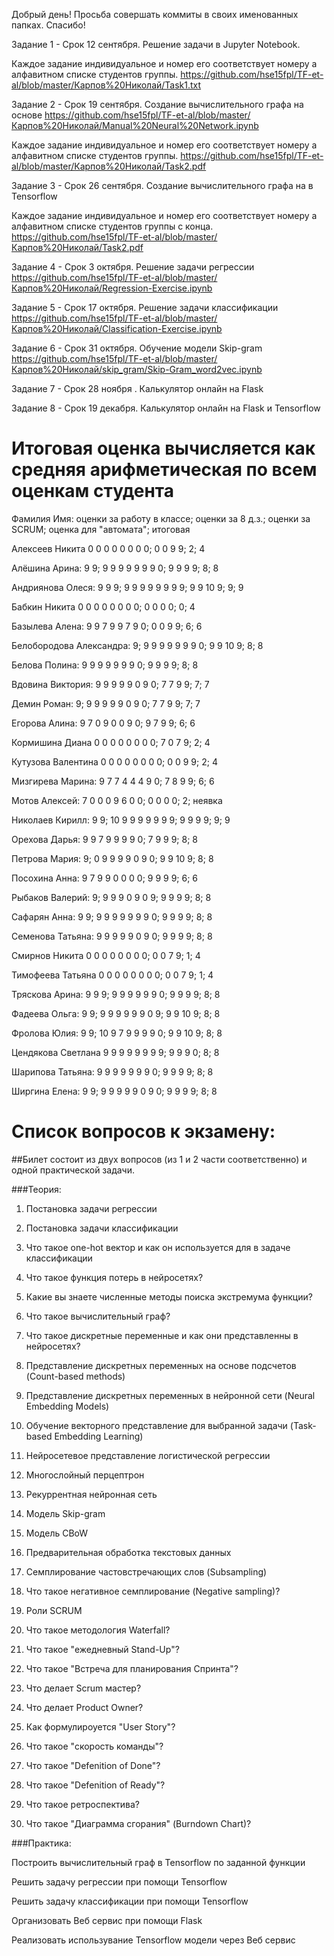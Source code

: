Добрый день! Просьба совершать коммиты в своих именованных папках. Спасибо!


Задание 1 - Срок 12 сентября. Решение задачи в Jupyter Notebook.

Каждое задание индивидуальное и номер его соответствует номеру а алфавитном списке студентов группы.
https://github.com/hse15fpl/TF-et-al/blob/master/Карпов%20Николай/Task1.txt


Задание 2 - Срок 19 сентября. Создание вычислительного графа на основе https://github.com/hse15fpl/TF-et-al/blob/master/Карпов%20Николай/Manual%20Neural%20Network.ipynb 

Каждое задание индивидуальное и номер его соответствует номеру а алфавитном списке студентов группы.
https://github.com/hse15fpl/TF-et-al/blob/master/Карпов%20Николай/Task2.pdf

Задание 3 - Срок 26 сентября. Создание вычислительного графа на в Tensorflow 

Каждое задание индивидуальное и номер его соответствует номеру а алфавитном списке студентов группы с конца.
https://github.com/hse15fpl/TF-et-al/blob/master/Карпов%20Николай/Task2.pdf

Задание 4 - Срок 3 октября. Решение задачи регрессии
https://github.com/hse15fpl/TF-et-al/blob/master/Карпов%20Николай/Regression-Exercise.ipynb

Задание 5 - Срок 17 октября. Решение задачи классификации
https://github.com/hse15fpl/TF-et-al/blob/master/Карпов%20Николай/Classification-Exercise.ipynb

Задание 6 - Срок 31 октября. Обучение модели Skip-gram
https://github.com/hse15fpl/TF-et-al/blob/master/Карпов%20Николай/skip_gram/Skip-Gram_word2vec.ipynb

Задание 7 - Срок 28 ноября . Калькулятор онлайн на Flask

Задание 8 - Срок 19 декабря. Калькулятор онлайн на Flask и Tensorflow


# Итоговая оценка вычисляется как средняя арифметическая по всем оценкам студента

Фамилия Имя:  оценки за работу в классе; оценки за 8 д.з.; оценки за SCRUM; оценка для "автомата"; итоговая

Алексеев Никита 0 0 0 0 0 0 0 0; 0 0 9 9; 2; 4

Алёшина Арина: 9 9; 9 9 9 9 9 9 9 0; 9 9 9 9; 8; 8

Андриянова Олеся: 9 9 9; 9 9 9 9 9 9 9 9; 9 9 10 9; 9; 9

Бабкин Никита 0 0 0 0 0 0 0 0; 0 0 0 0; 0; 4

Базылева Алена: 9 9 7 9 9 7 9 0; 0 0 9 9; 6; 6

Белобородова Александра: 9; 9 9 9 9 9 9 9 0; 9 9 10 9; 8; 8

Белова Полина: 9 9 9 9 9 9 9 0; 9 9 9 9; 8; 8

Вдовина Виктория: 9 9 9 9 9 0 9 0; 7 7 9 9; 7; 7

Демин Роман: 9; 9 9 9 9 9 0 9 0; 7 7 9 9; 7; 7

Егорова Алина: 9 7 0 9 0 0 9 0; 9 7 9 9; 6; 6

Кормишина Диана 0 0 0 0 0 0 0 0; 7 0 7 9; 2; 4

Кутузова Валентина 0 0 0 0 0 0 0 0; 0 0 9 9; 2; 4

Мизгирева Марина: 9 7 7 4 4 4 9 0; 7 8 9 9; 6; 6

Мотов Алексей: 7 0 0 0 9 6 0 0; 0 0 0 0; 2; неявка

Николаев Кирилл: 9 9; 10 9 9 9 9 9 9 9; 9 9 9 9; 9; 9

Орехова Дарья: 9 9 7 9 9 9 9 0; 7 9 9 9; 8; 8

Петрова Мария: 9; 0 9 9 9 9 0 9 0; 9 9 10 9; 8; 8

Посохина Анна: 9 7 9 9 0 0 0 0; 9 9 9 9; 6; 6

Рыбаков Валерий: 9; 9 9 9 0 9 0 9; 9 9 9 9; 8; 8

Сафарян Анна: 9 9; 9 9 9 9 9 9 9 0; 9 9 9 9; 8; 8

Семенова Татьяна: 9 9 9 9 9 0 9 0; 9 9 9 9; 8; 8

Смирнов Никита 0 0 0 0 0 0 0 0; 0 0 7 9; 1; 4

Тимофеева Татьяна 0 0 0 0 0 0 0 0; 0 0 7 9; 1; 4

Тряскова Арина: 9 9 9; 9 9 9 9 9 9 0; 9 9 9 9; 8; 8

Фадеева Ольга: 9 9; 9 9 9 9 9 9 0 9; 9 9 10 9; 8; 8

Фролова Юлия: 9 9; 10 9 7 9 9 9 9 0; 9 9 10 9; 8; 8

Цендякова Светлана 9 9 9 9 9 9 9 9; 9 9 9 0; 8; 8

Шарипова Татьяна: 9 9 9 9 9 9 9 0; 9 9 9 9; 8; 8

Ширгина Елена: 9 9; 9 9 9 9 9 0 9 0; 9 9 9 9; 8; 8


# Список вопросов к экзамену:

##Билет состоит из двух вопросов (из 1 и 2 части соответственно) и одной практической задачи.

###Теория:

1.	Постановка задачи регрессии

2.	Постановка задачи классификации

3.	Что такое one-hot вектор и как он используется для в задаче классификации

4.	Что такое функция потерь в нейросетях?

5.	Какие вы знаете численные методы поиска экстремума функции?

6.	Что такое вычислительный граф?

7.	Что такое дискретные переменные и как они представленны в нейросетях?

8.	Представление дискретных переменных на основе подсчетов (Count-based methods)

9.	Представление дискретных переменных в нейронной сети (Neural Embedding Models)

10.	Обучение векторного представление для выбранной задачи (Task-based Embedding Learning)

11.	Нейросетевое представление логистической регрессии

12.	Многослойный перцептрон

13.	Рекуррентная нейронная сеть

14.	Модель Skip-gram

15.	Модель CBoW 

16.	Предварительная обработка текстовых данных

17.	Семплирование частовстречающих слов (Subsampling)

18.	Что такое негативное семплирование (Negative sampling)?


19.	Роли SCRUM

20.	Что такое методология Waterfall?

21.	Что такое "ежедневный Stand-Up"?

22.	Что такое "Встреча для планирования Спринта"?

23.	Что делает Scrum мастер?

24.	Что делает Product Owner? 

25.	Как формулироуется "User Story"?

26.	Что такое "скорость команды"?

27.	Что такое "Defenition of Done"?

28.	Что такое "Defenition of Ready"?

29.	Что такое ретроспектива?

30.	Что такое "Диаграмма сгорания" (Burndown Chart)?


###Практика:

Построить вычислительный граф в Tensorflow по заданной функции

Решить задачу регрессии при помощи Tensorflow

Решить задачу классификации при помощи Tensorflow 

Организовать Веб сервис при помощи Flask

Реализовать использувание Tensorflow модели через Веб сервис
